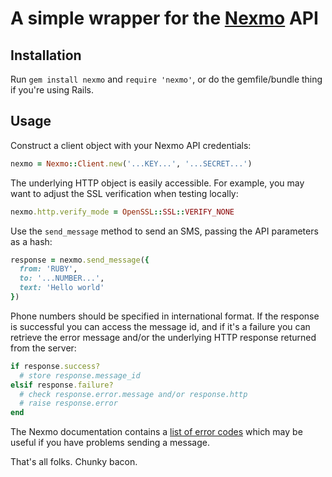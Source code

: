 A simple wrapper for the [Nexmo](http://nexmo.com/) API
=======================================================


Installation
------------

Run `gem install nexmo` and `require 'nexmo'`,
or do the gemfile/bundle thing if you're using Rails.


Usage
-----

Construct a client object with your Nexmo API credentials:

```ruby
nexmo = Nexmo::Client.new('...KEY...', '...SECRET...')
```

The underlying HTTP object is easily accessible. For example, you may want
to adjust the SSL verification when testing locally:

```ruby
nexmo.http.verify_mode = OpenSSL::SSL::VERIFY_NONE
```

Use the `send_message` method to send an SMS, passing the API
parameters as a hash:

```ruby
response = nexmo.send_message({
  from: 'RUBY',
  to: '...NUMBER...',
  text: 'Hello world'
})
```

Phone numbers should be specified in international format. If the response
is successful you can access the message id, and if it's a failure you can
retrieve the error message and/or the underlying HTTP response returned from
the server:

```ruby
if response.success?
  # store response.message_id
elsif response.failure?
  # check response.error.message and/or response.http
  # raise response.error
end
```

The Nexmo documentation contains a [list of error codes](http://nexmo.com/documentation/index.html#dlr_error)
which may be useful if you have problems sending a message.

That's all folks. Chunky bacon.
